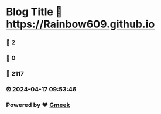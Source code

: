 # Blog Title :link: https://Rainbow609.github.io 
### :page_facing_up: [2](https://Rainbow609.github.io/tag.html) 
### :speech_balloon: 0 
### :hibiscus: 2117 
### :alarm_clock: 2024-04-17 09:53:46 
### Powered by :heart: [Gmeek](https://github.com/Meekdai/Gmeek)
